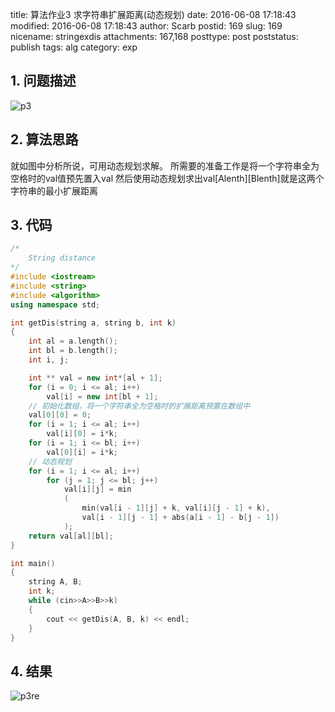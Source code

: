 title: 算法作业3 求字符串扩展距离(动态规划) 
date: 2016-06-08 17:18:43
modified: 2016-06-08 17:18:43
author: Scarb
postid: 169
slug: 169
nicename: stringexdis
attachments: 167,168
posttype: post
poststatus: publish
tags: alg
category: exp

## 1. 问题描述
![p3][img1]

## 2. 算法思路
就如图中分析所说，可用动态规划求解。
所需要的准备工作是将一个字符串全为空格时的val值预先置入val
然后使用动态规划求出val[Alenth][Blenth]就是这两个字符串的最小扩展距离

## 3. 代码
```C++
/*
	String distance
*/
#include <iostream>
#include <string>
#include <algorithm>
using namespace std;

int getDis(string a, string b, int k)
{
	int al = a.length();
	int bl = b.length();
	int i, j;

	int ** val = new int*[al + 1];
	for (i = 0; i <= al; i++)
		val[i] = new int[bl + 1];
	// 初始化数组，将一个字符串全为空格时的扩展距离预置在数组中
	val[0][0] = 0;
	for (i = 1; i <= al; i++)
		val[i][0] = i*k;
	for (i = 1; i <= bl; i++)
		val[0][i] = i*k;
	// 动态规划
	for (i = 1; i <= al; i++)
		for (j = 1; j <= bl; j++)
			val[i][j] = min
			(
				min(val[i - 1][j] + k, val[i][j - 1] + k), 
				val[i - 1][j - 1] + abs(a[i - 1] - b[j - 1])
			);
	return val[al][bl];
}

int main()
{
	string A, B;
	int k;
	while (cin>>A>>B>>k)
	{
		cout << getDis(A, B, k) << endl;
	}
}
```

## 4. 结果
![p3re][img2]


[img1]:http://114.215.140.250/wp-content/uploads/2016/06/p3.png
[img2]:http://114.215.140.250/wp-content/uploads/2016/06/p3re.png